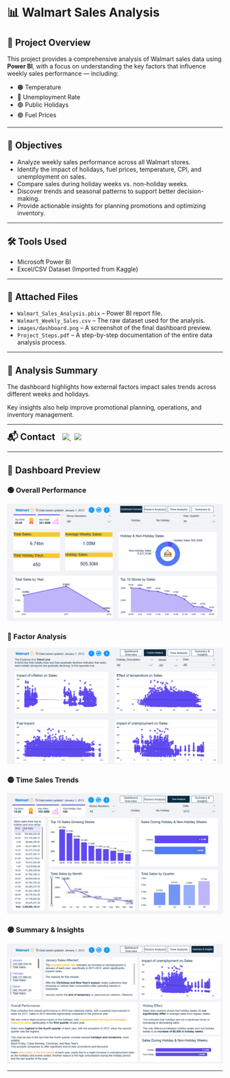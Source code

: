# 📊 Walmart Sales Analysis

## 📌 Project Overview

This project provides a comprehensive analysis of Walmart sales data using **Power BI**, with a focus on understanding the key factors that influence weekly sales performance — including:

- 🟠 Temperature  
- 🔵 Unemployment Rate  
- 🟢 Public Holidays  
- 🟣 Fuel Prices

---

## 🎯 Objectives

- Analyze weekly sales performance across all Walmart stores.
- Identify the impact of holidays, fuel prices, temperature, CPI, and unemployment on sales.
- Compare sales during holiday weeks vs. non-holiday weeks.
- Discover trends and seasonal patterns to support better decision-making.
- Provide actionable insights for planning promotions and optimizing inventory.

---

## 🛠️ Tools Used
- Microsoft Power BI
- Excel/CSV Dataset (Imported from Kaggle)

---

## 🧾 Attached Files

- `Walmart_Sales_Analysis.pbix` – Power BI report file.
- `Walmart_Weekly_Sales.csv` – The raw dataset used for the analysis.
- `images/dashboard.png` – A screenshot of the final dashboard preview.
- `Project_Steps.pdf` – A step-by-step documentation of the entire data analysis process.

---

## 🧠 Analysis Summary

The dashboard highlights how external factors impact sales trends across different weeks and holidays.

Key insights also help improve promotional planning, operations, and inventory management.

---

<h2 style="display: inline;">
📬 Contact
</h2>
&nbsp;&nbsp;
<a href="">
  <img src="https://img.shields.io/badge/LinkedIn-0A66C2?logo=linkedin&logoColor=white&style=flat-square" height="24">
</a>
&nbsp;
<a href="">
  <img src="https://img.shields.io/badge/Email-D14836?logo=gmail&logoColor=white&style=flat-square" height="24">
</a>


---

## 📸 Dashboard Preview

### 🟢 Overall Performance
![Dashboard Overview](images/Dashboard-Overview.png)

### 🔵 Factor Analysis
![Factor Analysis](images/Factors-Analysis.png)

### 🟡 Time Sales Trends
![Time Analysis](images/Time-Analysis.png)

### 🟣 Summary & Insights
![Summary & Insights](images/Summary-Insights.png)

---
